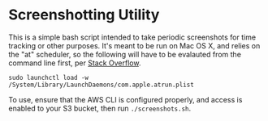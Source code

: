 # Screenshotting Utility

This is a simple bash script intended to take periodic screenshots for
time tracking or other purposes. It's meant to be run on Mac OS X, and relies
on the "at" scheduler, so the following will have to be evalauted from the
command line first, per [Stack Overflow](https://superuser.com/questions/43678/mac-os-x-at-command-not-working).

    sudo launchctl load -w /System/Library/LaunchDaemons/com.apple.atrun.plist

To use, ensure that the AWS CLI is configured properly, and access is
enabled to your S3 bucket, then run `./screenshots.sh`.
